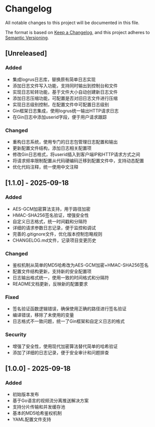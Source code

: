 # Changelog

All notable changes to this project will be documented in this file.

The format is based on [Keep a Changelog](https://keepachangelog.com/en/1.0.0/),
and this project adheres to [Semantic Versioning](https://semver.org/spec/v2.0.0.html).

## [Unreleased]

### Added
- 集成logrus日志库，替换原有简单日志实现
- 添加日志文件写入功能，支持同时输出到控制台和文件
- 实现日志轮转功能，基于文件大小自动创建新日志文件
- 添加日志压缩功能，可配置是否对旧日志文件进行压缩
- 实现日志级别控制，在配置文件中可配置日志级别
- Gin框架日志集成，使用logrus统一输出HTTP请求日志
- 在Gin日志中添加userid字段，便于用户请求跟踪

### Changed
- 重构日志系统，使用专门的日志包管理日志配置和输出
- 更新配置文件结构，添加日志相关配置项
- 修改Gin日志格式，将userid插入到客户端IP和HTTP请求方式之间
- 将请求频率限制配置从代码硬编码迁移到配置文件中，支持动态配置
- 优化代码注释，统一使用中文注释

## [1.1.0] - 2025-09-18

### Added
- AES-GCM加密算法支持，用于路径加密
- HMAC-SHA256签名验证，增强安全性
- 自定义日志格式，统一时间戳和分隔符
- 详细的请求参数日志记录，便于监控和调试
- 完善的.gitignore文件，优化版本控制忽略规则
- CHANGELOG.md文件，记录项目变更历史

### Changed
- 鉴权机制从简单的MD5哈希改为AES-GCM加密+HMAC-SHA256签名
- 配置文件结构更新，支持新的安全配置项
- 日志输出格式统一，使用一致的时间格式和分隔符
- README文档更新，反映新的配置要求

### Fixed
- 签名验证函数逻辑错误，确保使用正确的路径进行签名验证
- 编译错误，移除了未使用的变量
- 日志格式不一致问题，统一了Gin框架和自定义日志的格式

### Security
- 增强了安全性，使用现代加密算法替代简单的哈希验证
- 添加了详细的日志记录，便于安全审计和问题排查

## [1.0.0] - 2025-09-18

### Added
- 初始版本发布
- 基于Go语言的视频流分离推送解决方案
- 支持分片传输和并发缓存池
- 基本的MD5哈希鉴权机制
- YAML配置文件支持
